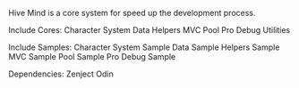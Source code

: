 Hive Mind is a core system for speed up the development process.

Include Cores:
Character System
Data
Helpers
MVC
Pool
Pro Debug
Utilities

Include Samples:
Character System Sample
Data Sample
Helpers Sample
MVC Sample
Pool Sample
Pro Debug Sample

Dependencies:
Zenject
Odin